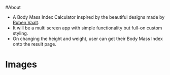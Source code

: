 #About

* A Body Mass Index Calculator inspired by the beautiful designs made by [Ruben Vaalt](https://dribbble.com/shots/4585382-Simple-BMI-Calculator). 
* It will be a multi screen app with simple functionality but full-on custom styling. 
* On changing the height and weight, user can get their Body Mass Index onto the result page.
# Images
